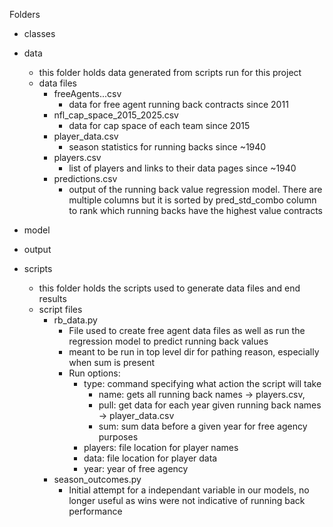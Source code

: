 Folders
- classes

- data
  - this folder holds data generated from scripts run for this project
  - data files
      - freeAgents...csv
          - data for free agent running back contracts since 2011
      - nfl_cap_space_2015_2025.csv
          - data for cap space of each team since 2015
      - player_data.csv
          - season statistics for running backs since ~1940
      - players.csv
          - list of players and links to their data pages since ~1940
      - predictions.csv
          - output of the running back value regression model. There are multiple columns but it is sorted by pred_std_combo column to rank which running backs have the highest value contracts
        
- model

- output

- scripts
  - this folder holds the scripts used to generate data files and end results
  - script files
      - rb_data.py
        - File used to create free agent data files as well as run the regression model to predict running back values
        - meant to be run in top level dir for pathing reason, especially when sum is present
        - Run options:
          - type: command specifying what action the script will take
            - name: gets all running back names -> players.csv,
            - pull: get data for each year given running back names -> player_data.csv
            - sum: sum data before a given year for free agency purposes
          - players: file location for player names
          - data: file location for player data
          - year: year of free agency
      - season_outcomes.py
        - Initial attempt for a independant variable in our models, no longer useful as wins were not indicative of running back performance
